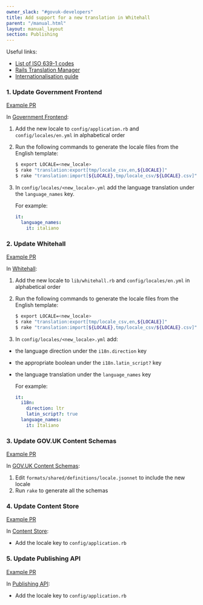 ```yaml
---
owner_slack: "#govuk-developers"
title: Add support for a new translation in Whitehall
parent: "/manual.html"
layout: manual_layout
section: Publishing
---
```


Useful links:

- [List of ISO 639-1 codes](https://en.wikipedia.org/wiki/List_of_ISO_639-1_codes)
- [Rails Translation Manager](https://github.com/alphagov/rails_translation_manager)
- [Internationalisation guide](https://github.com/alphagov/whitehall/blob/master/docs/internationalisation_guide.md)

### 1. Update Government Frontend

[Example PR](https://github.com/alphagov/government-frontend/pull/1382)

In [Government Frontend](https://github.com/alphagov/government-frontend):

1. Add the new locale to `config/application.rb` and `config/locales/en.yml` in alphabetical order
2. Run the following commands to generate the locale files from the English template:

    ```bash
    $ export LOCALE=<new_locale>
    $ rake "translation:export[tmp/locale_csv,en,${LOCALE}]"
    $ rake "translation:import[${LOCALE},tmp/locale_csv/${LOCALE}.csv]"
    ```

3. In `config/locales/<new_locale>.yml` add the language translation under the `language_names` key.

    For example:

     ```yaml
     it:
       language_names:
         it: italiano
     ```

### 2. Update Whitehall

[Example PR](https://github.com/alphagov/whitehall/pull/4861)

In [Whitehall](https://github.com/alphagov/whitehall):

1. Add the new locale to `lib/whitehall.rb` and `config/locales/en.yml` in alphabetical order
2. Run the following commands to generate the locale files from the English template:

    ```bash
    $ export LOCALE=<new_locale>
    $ rake "translation:export[tmp/locale_csv,en,${LOCALE}]"
    $ rake "translation:import[${LOCALE},tmp/locale_csv/${LOCALE}.csv]"
    ```

3. In `config/locales/<new_locale>.yml` add:
  - the language direction under the `i18n.direction` key
  - the appropriate boolean under the `i18n.latin_script?` key
  - the language translation under the `language_names` key

    For example:

     ```yaml
     it:
       i18n:
         direction: ltr
         latin_script?: true
       language_names:
         it: Italiano
     ```

### 3. Update GOV.UK Content Schemas

[Example PR](https://github.com/alphagov/govuk-content-schemas/pull/906)

In [GOV.UK Content Schemas](https://github.com/alphagov/govuk-content-schemas):

1. Edit `formats/shared/definitions/locale.jsonnet` to include the new locale
2. Run `rake` to generate all the schemas

### 4. Update Content Store

[Example PR](https://github.com/alphagov/content-store/pull/580)

In [Content Store](https://github.com/alphagov/content-store):

- Add the locale key to `config/application.rb`

### 5. Update Publishing API

[Example PR](https://github.com/alphagov/publishing-api/pull/1524)

In [Publishing API](https://github.com/alphagov/publishing-api):

- Add the locale key to `config/application.rb`
